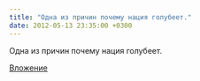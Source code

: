```yaml
---
title: "Одна из причин почему нация голубеет."
date: 2012-05-13 23:35:00 +0300
---
```


Одна из причин почему нация голубеет.

[Вложение](https://vk.com/video41076938_162400464)
